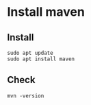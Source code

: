 # Install maven
## Install
```
sudo apt update
sudo apt install maven
```
## Check
```
mvn -version
```

